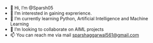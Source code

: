 - 👋 Hi, I’m @Sparsh05
- 👀 I’m interested in gaining exprerience.
- 🌱 I’m currently learning Python, Artificial Intelligence and Machine Learning 
- 💞️ I’m looking to collaborate on AIML projects
- 📫 You can reach me via mail sparshaggarwal561@gmail.com

<!---
KaKaR0t05/KaKaR0t05 is a ✨ special ✨ repository because its `README.md` (this file) appears on your GitHub profile.
You can click the Preview link to take a look at your changes.
--->
